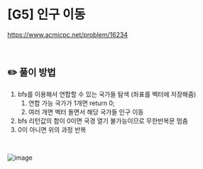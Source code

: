 # [G5] 인구 이동

https://www.acmicpc.net/problem/16234

</br>

## ✏️ 풀이 방법
1. bfs를 이용해서 연합할 수 있는 국가들 탐색 (좌표를 벡터에 저장해줌)
    1. 연합 가능 국가가 1개면 return 0;
    2. 여러 개면 벡터 돌면서 해당 국가들 인구 이동
2. bfs 리턴값의 합이 0이면 국경 열기 불가능이므로 무한반복문 멈춤
3. 0이 아니면 위의 과정 반복

</br>

![image](https://user-images.githubusercontent.com/59083189/165894869-63eb8e00-fbbf-4d8a-aa4c-578277dd9b1d.png)

<br/>
